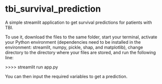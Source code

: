 # tbi_survival_prediction
A simple streamlit application to get survival predictions for patients with TBI.

To use it, download the files to the same folder, start your terminal, activate your Python environment (dependencies need to be installed in the environment: streamlit, numpy, pickle, shap, and matplotlib), change directory to the directory where your files are stored, and run the following line: 

\>>>> streamlit run app.py 

You can then input the required variables to get a prediction.
